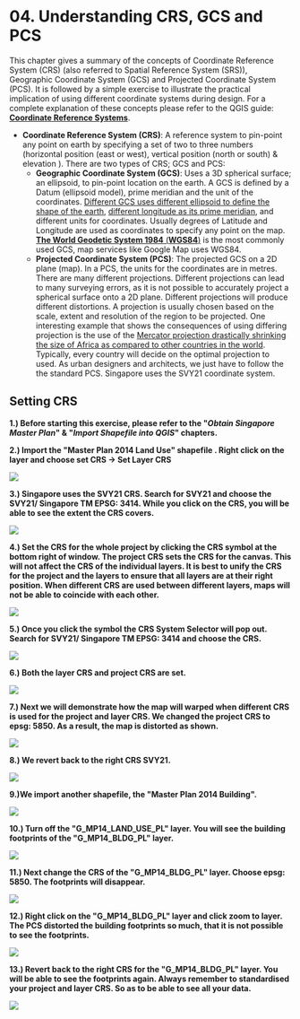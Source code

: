 # 04. Understanding CRS, GCS and PCS

This chapter gives a summary of the concepts of Coordinate Reference System \(CRS\) \(also referred to Spatial Reference System \(SRS\)\), Geographic Coordinate System \(GCS\) and Projected Coordinate System \(PCS\). It is followed by a simple exercise to illustrate the practical implication of using different coordinate systems during design. For a complete explanation of these concepts please refer to the QGIS guide: [**Coordinate Reference Systems**](https://docs.qgis.org/testing/en/docs/gentle_gis_introduction/coordinate_reference_systems.html#figure-projection-families).

* **Coordinate Reference System \(CRS\)**: A reference system to pin-point any point on earth by specifying a set of two to three numbers \(horizontal position \(east or west\), vertical position \(north or south\) & elevation \). There are two types of CRS; GCS and PCS:
  * **Geographic Coordinate System \(GCS\)**: Uses a 3D spherical surface; an ellipsoid, to pin-point location on the earth. A GCS is defined by a Datum \(ellipsoid model\), prime meridian and the unit of the coordinates. [Different GCS uses different ellipsoid to define the shape of the earth](http://support.virtual-surveyor.com/support/solutions/articles/1000261329-what-is-an-ellipsoid-), [different longitude as its prime meridian](https://en.wikipedia.org/wiki/Prime_meridian), and different units for coordinates. Usually degrees of Latitude and Longitude are used as coordinates to specify any point on the map.  [**The World Geodetic System 1984** \(**WGS84**\)](http://support.virtual-surveyor.com/support/solutions/articles/1000261351-what-is-wgs84-) is the most commonly used GCS, map services like Google Map uses WGS84. 
  * **Projected Coordinate System \(PCS\)**: The projected GCS on a 2D plane \(map\). In a PCS, the units for the coordinates are in metres. There are many different projections. Different projections can lead to many surveying errors, as it is not possible to accurately project a spherical surface onto a 2D plane. Different projections will produce different distortions. A projection is usually chosen based on the scale, extent and resolution of the region to be projected. One interesting example that shows the consequences of using differing projection is the use of the [Mercator projection drastically shrinking the size of Africa as compared to other countries in the world](https://edition.cnn.com/2016/08/18/africa/real-size-of-africa/index.html). Typically, every country will decide on the optimal projection to used. As urban designers and architects, we just have to follow the the standard PCS. Singapore uses the SVY21 coordinate system.

## Setting CRS

**1.\) Before starting this exercise, please refer to the "**_**Obtain Singapore Master Plan**_**" & "**_**Import Shapefile into QGIS**_**" chapters.**

**2.\) Import the "Master Plan 2014 Land Use" shapefile . Right click on the layer and choose set CRS -&gt; Set Layer CRS**

![](../assets/image%20%28123%29.png)

**3.\) Singapore uses the SVY21 CRS. Search for SVY21 and choose the SVY21/ Singapore TM EPSG: 3414. While you click on the CRS, you will be able to see the extent the CRS covers.**

![](../assets/image%20%283%29.png)

**4.\) Set the CRS for the whole project by clicking the CRS symbol at the bottom right of window. The project CRS sets the CRS for the canvas. This will not affect the CRS of the individual layers. It is best to unify the CRS for the project and the layers to ensure that all layers are at their right position. When different CRS are used between different layers, maps will not be able to coincide with each other.** 

![](../assets/image%20%28145%29.png)

**5.\) Once you click the symbol the CRS System Selector will pop out. Search for SVY21/ Singapore TM EPSG: 3414 and choose the CRS.**

![](../assets/image%20%28148%29.png)

**6.\) Both the layer CRS and project CRS are set.**

![](../assets/image%20%2860%29.png)

**7.\) Next we will demonstrate how the map will warped when different CRS is used for the project and layer CRS. We changed the project CRS to epsg: 5850. As a result, the map is distorted as shown.**

![](../assets/image%20%2871%29.png)

**8.\) We revert back to the right CRS SVY21.** 

![](../assets/image%20%28120%29.png)

**9.\)We import another shapefile, the "Master Plan 2014 Building".** 

![](../assets/image%20%28116%29.png)

**10.\) Turn off the "G\_MP14\_LAND\_USE\_PL" layer. You will see the building footprints of the "G\_MP14\_BLDG\_PL" layer.**

![](../assets/image%20%2872%29.png)

**11.\) Next change the CRS of the "G\_MP14\_BLDG\_PL" layer. Choose epsg: 5850. The footprints will disappear.**

![](../assets/image%20%2836%29.png)

**12.\) Right click on the "G\_MP14\_BLDG\_PL" layer and click zoom to layer. The PCS distorted the building footprints so much, that it is not possible to see the footprints.**

![](../assets/image%20%2863%29.png)

**13.\) Revert back to the right CRS for the "G\_MP14\_BLDG\_PL" layer. You will be able to see the footprints again. Always remember to standardised your project and layer CRS. So as to be able to see all your data.**

![](../assets/image%20%287%29.png)



